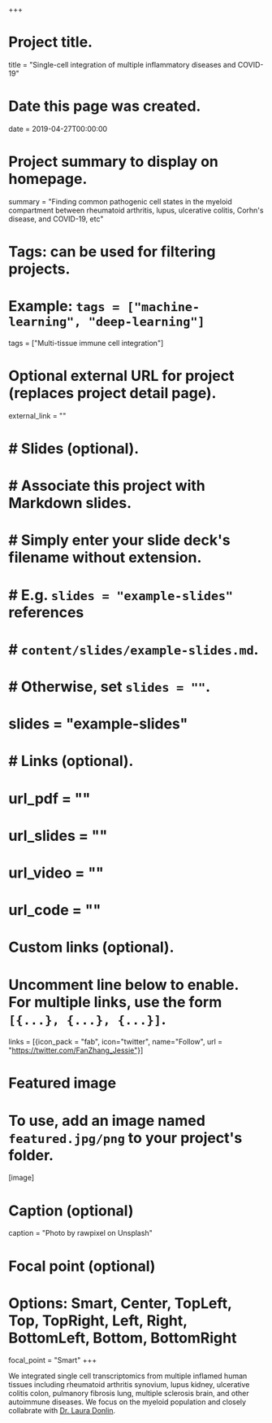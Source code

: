 +++
# Project title.
title = "Single-cell integration of multiple inflammatory diseases and COVID-19"

# Date this page was created.
date = 2019-04-27T00:00:00

# Project summary to display on homepage.
summary = "Finding common pathogenic cell states in the myeloid compartment between rheumatoid arthritis, lupus, ulcerative colitis, Corhn's disease, and COVID-19, etc"

# Tags: can be used for filtering projects.
# Example: `tags = ["machine-learning", "deep-learning"]`
tags = ["Multi-tissue immune cell integration"]

# Optional external URL for project (replaces project detail page).
external_link = ""

# # Slides (optional).
# #   Associate this project with Markdown slides.
# #   Simply enter your slide deck's filename without extension.
# #   E.g. `slides = "example-slides"` references 
# #   `content/slides/example-slides.md`.
# #   Otherwise, set `slides = ""`.
# slides = "example-slides"
# 
# # Links (optional).
# url_pdf = ""
# url_slides = ""
# url_video = ""
# url_code = ""

# Custom links (optional).
#   Uncomment line below to enable. For multiple links, use the form `[{...}, {...}, {...}]`.
links = [{icon_pack = "fab", icon="twitter", name="Follow", url = "https://twitter.com/FanZhang_Jessie"}]

# Featured image
# To use, add an image named `featured.jpg/png` to your project's folder. 
[image]
  # Caption (optional)
  caption = "Photo by rawpixel on Unsplash"
  
  # Focal point (optional)
  # Options: Smart, Center, TopLeft, Top, TopRight, Left, Right, BottomLeft, Bottom, BottomRight
  focal_point = "Smart"
+++

We integrated single cell transcriptomics from multiple inflamed human tissues including rheumatoid arthritis synovium, lupus kidney, ulcerative colitis colon, pulmanory fibrosis lung, multiple sclerosis brain, and other autoimmune diseases. We focus on the myeloid population and closely collabrate with [Dr. Laura Donlin](https://www.donlinlab.com/). 




